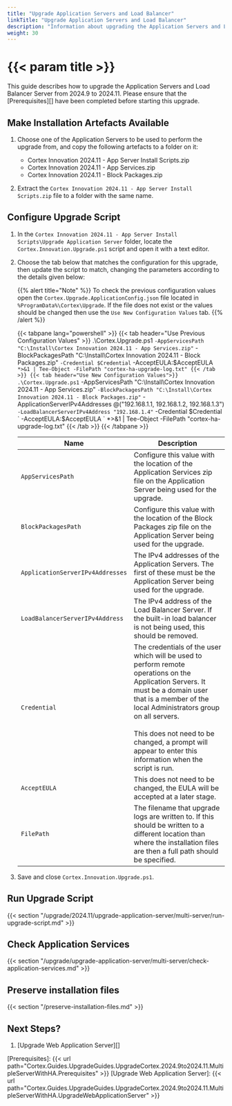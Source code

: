 ```yaml
---
title: "Upgrade Application Servers and Load Balancer"
linkTitle: "Upgrade Application Servers and Load Balancer"
description: "Information about upgrading the Application Servers and Load Balancer Server."
weight: 30
---
```


# {{< param title >}}

This guide describes how to upgrade the Application Servers and Load Balancer Server from 2024.9 to 2024.11. Please ensure that the [Prerequisites][] have been completed before starting this upgrade.

## Make Installation Artefacts Available

1. Choose one of the Application Servers to be used to perform the upgrade from, and copy the following artefacts to a folder on it:
   * Cortex Innovation 2024.11 - App Server Install Scripts.zip
   * Cortex Innovation 2024.11 - App Services.zip
   * Cortex Innovation 2024.11 - Block Packages.zip

1. Extract the `Cortex Innovation 2024.11 - App Server Install Scripts.zip` file to a folder with the same name.

## Configure Upgrade Script

1. In the `Cortex Innovation 2024.11 - App Server Install Scripts\Upgrade Application Server` folder, locate the `Cortex.Innovation.Upgrade.ps1` script and open it with a text editor.
1. Choose the tab below that matches the configuration for this upgrade, then update the script to match, changing the parameters according to the details given below:

    {{% alert title="Note" %}}
To check the previous configuration values open the `Cortex.Upgrade.ApplicationConfig.json` file located in `%ProgramData%\Cortex\Upgrade`. If the file does not exist or the values should be changed then use the `Use New Configuration Values` tab.
    {{% /alert %}}

    {{< tabpane lang="powershell" >}}
        {{< tab header="Use Previous Configuration Values" >}}
.\Cortex.Upgrade.ps1 `
    -AppServicesPath "C:\Install\Cortex Innovation 2024.11 - App Services.zip" `
    -BlockPackagesPath "C:\Install\Cortex Innovation 2024.11 - Block Packages.zip" `
    -Credential $Credential `
    -AcceptEULA:$AcceptEULA `
    *>&1 | Tee-Object -FilePath "cortex-ha-upgrade-log.txt"
        {{< /tab >}}
        {{< tab header="Use New Configuration Values">}}
.\Cortex.Upgrade.ps1 `
    -AppServicesPath "C:\Install\Cortex Innovation 2024.11 - App Services.zip" `
    -BlockPackagesPath "C:\Install\Cortex Innovation 2024.11 - Block Packages.zip" `
    -ApplicationServerIPv4Addresses @("192.168.1.1, 192.168.1.2, 192.168.1.3") `
    -LoadBalancerServerIPv4Address "192.168.1.4" `
    -Credential $Credential `
    -AcceptEULA:$AcceptEULA `
    *>&1 | Tee-Object -FilePath "cortex-ha-upgrade-log.txt"
        {{< /tab >}}
    {{< /tabpane >}}

    | Name                                         | Description |
    |----------------------------------------------|-------------|
    |`AppServicesPath`                             | Configure this value with the location of the Application Services zip file on the Application Server being used for the upgrade. |
    |`BlockPackagesPath`                           | Configure this value with the location of the Block Packages zip file on the Application Server being used for the upgrade. |
    |`ApplicationServerIPv4Addresses`              | The IPv4 addresses of the Application Servers. The first of these must be the Application Server being used for the upgrade.|
    |`LoadBalancerServerIPv4Address`               | The IPv4 address of the Load Balancer Server. If the built-in load balancer is not being used, this should be removed.|
    |`Credential`                                  | The credentials of the user which will be used to perform remote operations on the Application Servers. It must be a domain user that is a member of the local Administrators group on all servers.<br><br>This does not need to be changed, a prompt will appear to enter this information when the script is run. |
    |`AcceptEULA`                                  | This does not need to be changed, the EULA will be accepted at a later stage. |
    |`FilePath`                                    | The filename that upgrade logs are written to.  If this should be written to a different location than where the installation files are then a full path should be specified. |

1. Save and close `Cortex.Innovation.Upgrade.ps1`.

## Run Upgrade Script

{{< section "/upgrade/2024.11/upgrade-application-server/multi-server/run-upgrade-script.md" >}}

## Check Application Services

{{< section "/upgrade/upgrade-application-server/multi-server/check-application-services.md" >}}

## Preserve installation files

{{< section "/preserve-installation-files.md" >}}

## Next Steps?

1. [Upgrade Web Application Server][]

[Prerequisites]: {{< url path="Cortex.Guides.UpgradeGuides.UpgradeCortex.2024.9to2024.11.MultipleServerWithHA.Prerequisites" >}}
[Upgrade Web Application Server]: {{< url path="Cortex.Guides.UpgradeGuides.UpgradeCortex.2024.9to2024.11.MultipleServerWithHA.UpgradeWebApplicationServer" >}}

